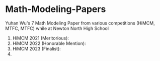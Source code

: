 # Math-Modeling-Papers
Yuhan Wu's 7 Math Modeling Paper from various competitions (HiMCM, MTFC, MTFC) while at Newton North High School

1. HiMCM 2021 (Meritorious): 
2. HiMCM 2022 (Honorable Mention): 
3. HiMCM 2023 (Finalist): 
4. 

